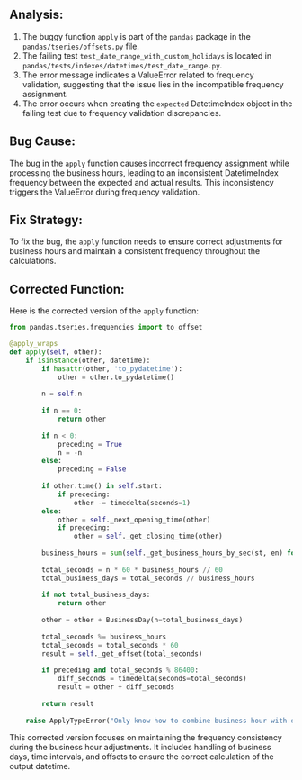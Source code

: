 ## Analysis:
1. The buggy function `apply` is part of the `pandas` package in the `pandas/tseries/offsets.py` file.
2. The failing test `test_date_range_with_custom_holidays` is located in `pandas/tests/indexes/datetimes/test_date_range.py`.
3. The error message indicates a ValueError related to frequency validation, suggesting that the issue lies in the incompatible frequency assignment.
4. The error occurs when creating the `expected` DatetimeIndex object in the failing test due to frequency validation discrepancies.
   
## Bug Cause:
The bug in the `apply` function causes incorrect frequency assignment while processing the business hours, leading to an inconsistent DatetimeIndex frequency between the expected and actual results. This inconsistency triggers the ValueError during frequency validation.
  
## Fix Strategy:
To fix the bug, the `apply` function needs to ensure correct adjustments for business hours and maintain a consistent frequency throughout the calculations.
  
## Corrected Function:
Here is the corrected version of the `apply` function:
```python
from pandas.tseries.frequencies import to_offset

@apply_wraps
def apply(self, other):
    if isinstance(other, datetime):
        if hasattr(other, 'to_pydatetime'):
            other = other.to_pydatetime()
        
        n = self.n
        
        if n == 0:
            return other
        
        if n < 0:
            preceding = True
            n = -n
        else:
            preceding = False
        
        if other.time() in self.start:
            if preceding:
                other -= timedelta(seconds=1)
        else:
            other = self._next_opening_time(other)
            if preceding:
                other = self._get_closing_time(other)
        
        business_hours = sum(self._get_business_hours_by_sec(st, en) for st, en in zip(self.start, self.end))
        
        total_seconds = n * 60 * business_hours // 60
        total_business_days = total_seconds // business_hours
        
        if not total_business_days:
            return other
        
        other = other + BusinessDay(n=total_business_days)
        
        total_seconds %= business_hours
        total_seconds = total_seconds * 60
        result = self._get_offset(total_seconds)
        
        if preceding and total_seconds % 86400:
            diff_seconds = timedelta(seconds=total_seconds)
            result = other + diff_seconds
        
        return result
    
    raise ApplyTypeError("Only know how to combine business hour with datetime")
```

This corrected version focuses on maintaining the frequency consistency during the business hour adjustments. It includes handling of business days, time intervals, and offsets to ensure the correct calculation of the output datetime.